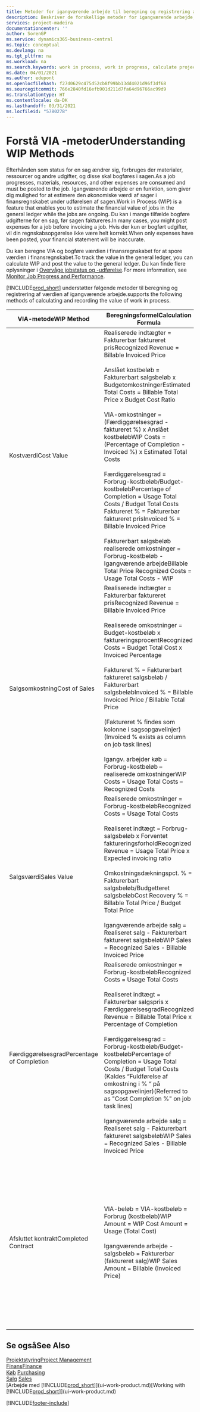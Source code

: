 ```yaml
---
title: Metoder for igangværende arbejde til beregning og registrering af sagsstatus | Microsoft Docs
description: Beskriver de forskellige metoder for igangværende arbejde, du kan bruge til at bogføre, overvåge og beregne finansielle oplysninger for igangværende arbejdssager.
services: project-madeira
documentationcenter: ''
author: SorenGP
ms.service: dynamics365-business-central
ms.topic: conceptual
ms.devlang: na
ms.tgt_pltfrm: na
ms.workload: na
ms.search.keywords: work in process, work in progress, calculate project WIP
ms.date: 04/01/2021
ms.author: edupont
ms.openlocfilehash: f27d0629c475d52cb8f99bb13dd4021d96f3df68
ms.sourcegitcommit: 766e2840fd16efb901d211d7fa64d96766ac99d9
ms.translationtype: HT
ms.contentlocale: da-DK
ms.lasthandoff: 03/31/2021
ms.locfileid: "5780278"
---
```

# <a name="understanding-wip-methods"></a><span data-ttu-id="48dbd-103">Forstå VIA -metoder</span><span class="sxs-lookup"><span data-stu-id="48dbd-103">Understanding WIP Methods</span></span>
<span data-ttu-id="48dbd-104">Efterhånden som status for en sag ændrer sig, forbruges der materialer, ressourcer og andre udgifter, og disse skal bogføres i sagen.</span><span class="sxs-lookup"><span data-stu-id="48dbd-104">As a job progresses, materials, resources, and other expenses are consumed and must be posted to the job.</span></span> <span data-ttu-id="48dbd-105">Igangværende arbejde er en funktion, som giver dig mulighed for at estimere den økonomiske værdi af sager i finansregnskabet under udførelsen af sagen.</span><span class="sxs-lookup"><span data-stu-id="48dbd-105">Work in Process (WIP) is a feature that enables you to estimate the financial value of jobs in the general ledger while the jobs are ongoing.</span></span> <span data-ttu-id="48dbd-106">Du kan i mange tilfælde bogføre udgifterne for en sag, før sagen faktureres.</span><span class="sxs-lookup"><span data-stu-id="48dbd-106">In many cases, you might post expenses for a job before invoicing a job.</span></span> <span data-ttu-id="48dbd-107">Hvis der kun er bogført udgifter, vil din regnskabsopgørelse ikke være helt korrekt.</span><span class="sxs-lookup"><span data-stu-id="48dbd-107">When only expenses have been posted, your financial statement will be inaccurate.</span></span>

<span data-ttu-id="48dbd-108">Du kan beregne VIA og bogføre værdien i finansregnskabet for at spore værdien i finansregnskabet.</span><span class="sxs-lookup"><span data-stu-id="48dbd-108">To track the value in the general ledger, you can calculate WIP and post the value to the general ledger.</span></span> <span data-ttu-id="48dbd-109">Du kan finde flere oplysninger i [Overvåge jobstatus og -udførelse](projects-how-monitor-progress-performance.md).</span><span class="sxs-lookup"><span data-stu-id="48dbd-109">For more information, see [Monitor Job Progress and Performance](projects-how-monitor-progress-performance.md).</span></span>

[!INCLUDE[prod_short](includes/prod_short.md)] <span data-ttu-id="48dbd-110">understøtter følgende metoder til beregning og registrering af værdien af igangværende arbejde.</span><span class="sxs-lookup"><span data-stu-id="48dbd-110">supports the following methods of calculating and recording the value of work in process.</span></span>

| <span data-ttu-id="48dbd-111">VIA-metode</span><span class="sxs-lookup"><span data-stu-id="48dbd-111">WIP Method</span></span> | <span data-ttu-id="48dbd-112">Beregningsformel</span><span class="sxs-lookup"><span data-stu-id="48dbd-112">Calculation Formula</span></span> | <span data-ttu-id="48dbd-113">Beregningsbeskrivelse</span><span class="sxs-lookup"><span data-stu-id="48dbd-113">Calculation Description</span></span> |
| --- | --- | --- |
| <span data-ttu-id="48dbd-114">Kostværdi</span><span class="sxs-lookup"><span data-stu-id="48dbd-114">Cost Value</span></span> |<span data-ttu-id="48dbd-115">Realiserede indtægter = Fakturerbar faktureret pris</span><span class="sxs-lookup"><span data-stu-id="48dbd-115">Recognized Revenue = Billable Invoiced Price</span></span><br /><br /> <span data-ttu-id="48dbd-116">Anslået kostbeløb = Fakturerbart salgsbeløb x Budgetomkostninger</span><span class="sxs-lookup"><span data-stu-id="48dbd-116">Estimated Total Costs = Billable Total Price x Budget Cost Ratio</span></span><br /><br /> <span data-ttu-id="48dbd-117">VIA-omkostninger = (Færdiggørelsesgrad -faktureret %) x Anslået kostbeløb</span><span class="sxs-lookup"><span data-stu-id="48dbd-117">WIP Costs = (Percentage of Completion - Invoiced %) x Estimated Total Costs</span></span><br /><br /> <span data-ttu-id="48dbd-118">Færdiggørelsesgrad = Forbrug-kostbeløb/Budget-kostbeløb</span><span class="sxs-lookup"><span data-stu-id="48dbd-118">Percentage of Completion = Usage Total Costs / Budget Total Costs</span></span><br /> <span data-ttu-id="48dbd-119">Faktureret % = Fakturerbar faktureret pris</span><span class="sxs-lookup"><span data-stu-id="48dbd-119">Invoiced % = Billable Invoiced Price</span></span><br /><br /> <span data-ttu-id="48dbd-120">Fakturerbart salgsbeløb realiserede omkostninger = Forbrug-kostbeløb - Igangværende arbejde</span><span class="sxs-lookup"><span data-stu-id="48dbd-120">Billable Total Price Recognized Costs = Usage Total Costs - WIP</span></span> |<span data-ttu-id="48dbd-121">I beregninger af kostværdi startes der med at beregne værdien af det, der er leveret, idet der tages en del af det anslåede kostbeløb baseret på færdiggørelsesgrad.</span><span class="sxs-lookup"><span data-stu-id="48dbd-121">Cost value calculations start by calculating the value of what has been provided by taking a proportion of the estimated total costs based on percentage of completion.</span></span> <span data-ttu-id="48dbd-122">Fakturerede kostbeløb fratrækkes, ved at der tages en del af det anslåede kostbeløb baseret på faktureringsprocenten.</span><span class="sxs-lookup"><span data-stu-id="48dbd-122">Invoiced costs are subtracted by taking a proportion of the estimated total costs based on the invoiced percentage.</span></span><br /><br /> <span data-ttu-id="48dbd-123">Denne beregning kræver, at fakturerbart salgsbeløb, budget-salgsbeløb og budget-kostbeløb angives korrekt for hele sagen.</span><span class="sxs-lookup"><span data-stu-id="48dbd-123">This calculation requires that the billable total price, budget total price, and budget total costs be correctly entered for the whole job.</span></span> |
| <span data-ttu-id="48dbd-124">Salgsomkostning</span><span class="sxs-lookup"><span data-stu-id="48dbd-124">Cost of Sales</span></span> |<span data-ttu-id="48dbd-125">Realiserede indtægter = Fakturerbar faktureret pris</span><span class="sxs-lookup"><span data-stu-id="48dbd-125">Recognized Revenue = Billable Invoiced Price</span></span><br /><br /> <span data-ttu-id="48dbd-126">Realiserede omkostninger = Budget-kostbeløb x faktureringsprocent</span><span class="sxs-lookup"><span data-stu-id="48dbd-126">Recognized Costs = Budget Total Cost x Invoiced Percentage</span></span><br /><br /> <span data-ttu-id="48dbd-127">Faktureret % = Fakturerbart faktureret salgsbeløb / Fakturerbart salgsbeløb</span><span class="sxs-lookup"><span data-stu-id="48dbd-127">Invoiced % = Billable Invoiced Price / Billable Total Price</span></span><br /><br /> <span data-ttu-id="48dbd-128">(Faktureret % findes som kolonne i sagsopgavelinjer)</span><span class="sxs-lookup"><span data-stu-id="48dbd-128">(Invoiced % exists as column on job task lines)</span></span><br /><br /> <span data-ttu-id="48dbd-129">Igangv. arbejder køb = Forbrug-kostbeløb – realiserede omkostninger</span><span class="sxs-lookup"><span data-stu-id="48dbd-129">WIP Costs = Usage Total Costs – Recognized Costs</span></span> |<span data-ttu-id="48dbd-130">Beregninger af salgsomkostninger starter med beregning af realiserede omkostninger.</span><span class="sxs-lookup"><span data-stu-id="48dbd-130">Cost of sales calculations begin by calculating the recognized costs.</span></span> <span data-ttu-id="48dbd-131">Omkostninger realiseres proportionalt baseret på budgetteret kostbeløb.</span><span class="sxs-lookup"><span data-stu-id="48dbd-131">Costs are recognized proportionally based on budget total costs.</span></span><br /><br /> <span data-ttu-id="48dbd-132">Denne beregning kræver, at det fakturerbare salgsbeløb og det budgetterede kostbeløb angives korrekt for hele sagen.</span><span class="sxs-lookup"><span data-stu-id="48dbd-132">This calculation requires that the billable total price and budget total costs be correctly entered for the whole job.</span></span> |
| <span data-ttu-id="48dbd-133">Salgsværdi</span><span class="sxs-lookup"><span data-stu-id="48dbd-133">Sales Value</span></span> |<span data-ttu-id="48dbd-134">Realiserede omkostninger = Forbrug-kostbeløb</span><span class="sxs-lookup"><span data-stu-id="48dbd-134">Recognized Costs = Usage Total Costs</span></span><br /><br /> <span data-ttu-id="48dbd-135">Realiseret indtægt = Forbrug-salgsbeløb x Forventet faktureringsforhold</span><span class="sxs-lookup"><span data-stu-id="48dbd-135">Recognized Revenue = Usage Total Price x Expected invoicing ratio</span></span><br /><br /> <span data-ttu-id="48dbd-136">Omkostningsdækningspct. % = Fakturerbart salgsbeløb/Budgetteret salgsbeløb</span><span class="sxs-lookup"><span data-stu-id="48dbd-136">Cost Recovery % = Billable Total Price / Budget Total Price</span></span><br /><br /> <span data-ttu-id="48dbd-137">Igangværende arbejde salg = Realiseret salg - Fakturerbart faktureret salgsbeløb</span><span class="sxs-lookup"><span data-stu-id="48dbd-137">WIP Sales = Recognized Sales - Billable Invoiced Price</span></span> |<span data-ttu-id="48dbd-138">I beregninger af salgsværdi realiseres indtægter proportionalt baseret på Forbrug-kostbeløb og det forventede omkostningsdækningsforhold.</span><span class="sxs-lookup"><span data-stu-id="48dbd-138">Sales value calculations recognize revenue proportionally based on usage total costs and the expected cost recovery ratio.</span></span><br /><br /> <span data-ttu-id="48dbd-139">Denne beregning kræver, at det fakturerbare salgsbeløb og det budgetterede salgsbeløb angives korrekt for hele sagen.</span><span class="sxs-lookup"><span data-stu-id="48dbd-139">This calculation requires that the billable total price and budget total price be correctly entered for the whole job.</span></span> |
| <span data-ttu-id="48dbd-140">Færdiggørelsesgrad</span><span class="sxs-lookup"><span data-stu-id="48dbd-140">Percentage of Completion</span></span> |<span data-ttu-id="48dbd-141">Realiserede omkostninger = Forbrug-kostbeløb</span><span class="sxs-lookup"><span data-stu-id="48dbd-141">Recognized Costs = Usage Total Costs</span></span><br /><br /> <span data-ttu-id="48dbd-142">Realiseret indtægt = Fakturerbar salgspris x Færdiggørelsesgrad</span><span class="sxs-lookup"><span data-stu-id="48dbd-142">Recognized Revenue = Billable Total Price x Percentage of Completion</span></span><br /><br /> <span data-ttu-id="48dbd-143">Færdiggørelsesgrad = Forbrug-kostbeløb/Budget-kostbeløb</span><span class="sxs-lookup"><span data-stu-id="48dbd-143">Percentage of Completion = Usage Total Costs / Budget Total Costs</span></span><br /> <span data-ttu-id="48dbd-144">(Kaldes “Fuldførelse af omkostning i % “ på sagsopgavelinjer)</span><span class="sxs-lookup"><span data-stu-id="48dbd-144">(Referred to as "Cost Completion %" on job task lines)</span></span><br /><br /> <span data-ttu-id="48dbd-145">Igangværende arbejde salg = Realiseret salg - Fakturerbart faktureret salgsbeløb</span><span class="sxs-lookup"><span data-stu-id="48dbd-145">WIP Sales = Recognized Sales - Billable Invoiced Price</span></span> |<span data-ttu-id="48dbd-146">I beregninger af færdiggørelsesgrad realiseres indtægt proportionalt baseret på færdiggørelsesgraden, dvs. Forbrug-kostbeløb over for Budgetomkostninger.</span><span class="sxs-lookup"><span data-stu-id="48dbd-146">Percentage of completion calculations recognize revenue proportionally based on the percentage of completion, that is, usage total costs vs. budget costs.</span></span><br /><br /> <span data-ttu-id="48dbd-147">Denne beregning kræver, at det fakturerbare salgsbeløb og det budgetterede kostbeløb angives korrekt for hele sagen.</span><span class="sxs-lookup"><span data-stu-id="48dbd-147">This calculation requires that the billable total price and budget total costs be correctly entered for the whole job.</span></span> |
| <span data-ttu-id="48dbd-148">Afsluttet kontrakt</span><span class="sxs-lookup"><span data-stu-id="48dbd-148">Completed Contract</span></span> |<span data-ttu-id="48dbd-149">VIA-beløb = VIA-kostbeløb = Forbrug (kostbeløb)</span><span class="sxs-lookup"><span data-stu-id="48dbd-149">WIP Amount = WIP Cost Amount = Usage (Total Cost)</span></span><br /><br /> <span data-ttu-id="48dbd-150">Igangværende arbejde - salgsbeløb = Fakturerbar (faktureret salg)</span><span class="sxs-lookup"><span data-stu-id="48dbd-150">WIP Sales Amount = Billable (Invoiced Price)</span></span> |<span data-ttu-id="48dbd-151">Afsluttet kontrakt realiserer ikke indtægter og omkostninger, før sagen er afsluttet.</span><span class="sxs-lookup"><span data-stu-id="48dbd-151">Completed contract does not recognize revenue and costs until the job is complete.</span></span> <span data-ttu-id="48dbd-152">Du kan vælge denne metode, hvis der er stor tvivl omkring de anslåede kostbeløb og sagens omsætning.</span><span class="sxs-lookup"><span data-stu-id="48dbd-152">You may want to do this when there is high uncertainty around the estimates of costs and revenue for the job.</span></span><br /><br /> <span data-ttu-id="48dbd-153">Alt forbrug bogføres til kontoen til VIA-omkostninger (aktiv), og alt faktureret salg bogføres til kontoen til faktureret VIA-salg (kreditorkonto), indtil sagen er afsluttet.</span><span class="sxs-lookup"><span data-stu-id="48dbd-153">All usage is posted to the WIP Costs account (asset) and all invoiced sales are posted to the WIP Invoiced Sales account (liability) until the job is complete.</span></span> |

## <a name="see-also"></a><span data-ttu-id="48dbd-154">Se også</span><span class="sxs-lookup"><span data-stu-id="48dbd-154">See Also</span></span>
[<span data-ttu-id="48dbd-155">Projektstyring</span><span class="sxs-lookup"><span data-stu-id="48dbd-155">Project Management</span></span>](projects-manage-projects.md)  
[<span data-ttu-id="48dbd-156">Finans</span><span class="sxs-lookup"><span data-stu-id="48dbd-156">Finance</span></span>](finance.md)  
<span data-ttu-id="48dbd-157">[Køb](purchasing-manage-purchasing.md)       </span><span class="sxs-lookup"><span data-stu-id="48dbd-157">[Purchasing](purchasing-manage-purchasing.md)       </span></span>  
<span data-ttu-id="48dbd-158">[Salg](sales-manage-sales.md)    </span><span class="sxs-lookup"><span data-stu-id="48dbd-158">[Sales](sales-manage-sales.md)    </span></span>  
<span data-ttu-id="48dbd-159">[Arbejde med [!INCLUDE[prod_short](includes/prod_short.md)]](ui-work-product.md)</span><span class="sxs-lookup"><span data-stu-id="48dbd-159">[Working with [!INCLUDE[prod_short](includes/prod_short.md)]](ui-work-product.md)</span></span>  


[!INCLUDE[footer-include](includes/footer-banner.md)]
